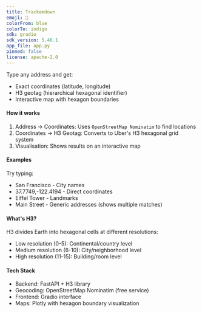 ```yaml
---
title: Trackemdown
emoji: 🐢
colorFrom: blue
colorTo: indigo
sdk: gradio
sdk_version: 5.46.1
app_file: app.py
pinned: false
license: apache-2.0
---
```


Type any address and get:
- Exact coordinates (latitude, longitude)
- H3 geotag (hierarchical hexagonal identifier)
- Interactive map with hexagon boundaries

#### How it works

1. Address → Coordinates: Uses `OpenStreetMap Nominatim` to find locations
2. Coordinates → H3 Geotag: Converts to Uber's H3 hexagonal grid system
3. Visualisation: Shows results on an interactive map

#### Examples

Try typing:
- San Francisco - City names
- 37.7749,-122.4194 - Direct coordinates
- Eiffel Tower - Landmarks
- Main Street - Generic addresses (shows multiple matches)

#### What's H3?

H3 divides Earth into hexagonal cells at different resolutions:
- Low resolution (0-5): Continental/country level
- Medium resolution (6-10): City/neighborhood level
- High resolution (11-15): Building/room level

#### Tech Stack

- Backend: FastAPI + H3 library
- Geocoding: OpenStreetMap Nominatim (free service)
- Frontend: Gradio interface
- Maps: Plotly with hexagon boundary visualization
